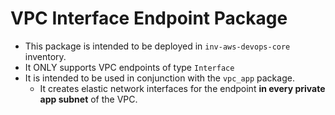 # VPC Interface Endpoint Package

- This package is intended to be deployed in `inv-aws-devops-core` inventory.
- It ONLY supports VPC endpoints of type `Interface`
- It is intended to be used in conjunction with the `vpc_app` package.
  - It creates elastic network interfaces for the endpoint __in every private app subnet__ of the VPC.
